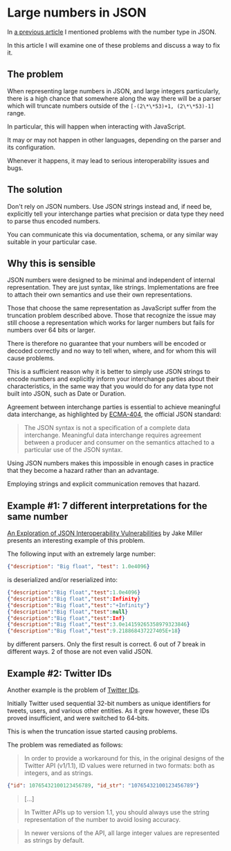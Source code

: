 # Large numbers in JSON

In [a previous article](https://xtao.org/blog/json-semantics.html) I mentioned problems with the number type in JSON.

In this article I will examine one of these problems and discuss a way to fix it.

## The problem

When representing large numbers in JSON, and large integers particularly, there is a high chance that somewhere along the way there will be a parser which will truncate numbers outside of the `[-(2\*\*53)+1, (2\*\*53)-1]` range. 

In particular, this will happen when interacting with JavaScript. 

It may or may not happen in other languages, depending on the parser and its configuration.

Whenever it happens, it may lead to serious interoperability issues and bugs.

## The solution

Don't rely on JSON numbers. Use JSON strings instead and, if need be, explicitly tell your interchange parties what precision or data type they need to parse thus encoded numbers.

You can communicate this via documentation, schema, or any similar way suitable in your particular case.

## Why this is sensible

JSON numbers were designed to be minimal and independent of internal representation. They are just syntax, like strings. Implementations are free to attach their own semantics and use their own representations.

Those that choose the same representation as JavaScript suffer from the truncation problem described above. Those that recognize the issue may still choose a representation which works for larger numbers but fails for numbers over 64 bits or larger.

There is therefore no guarantee that your numbers will be encoded or decoded correctly and no way to tell when, where, and for whom this will cause problems.

This is a sufficient reason why it is better to simply use JSON strings to encode numbers and explicitly inform your interchange parties about their characteristics, in the same way that you would do for any data type not built into JSON, such as Date or Duration.

Agreement between interchange parties is essential to achieve meaningful data interchange, as highlighted by [ECMA-404](https://www.ecma-international.org/wp-content/uploads/ECMA-404_2nd_edition_december_2017.pdf), the official JSON standard:

> The JSON syntax is not a specification of a complete data interchange. Meaningful data interchange requires agreement between a producer and consumer on the semantics attached to a particular use of the JSON syntax.

Using JSON numbers makes this impossible in enough cases in practice that they become a hazard rather than an advantage.

Employing strings and explicit communication removes that hazard.

## Example #1: 7 different interpretations for the same number

[An Exploration of JSON Interoperability Vulnerabilities](https://bishopfox.com/blog/json-interoperability-vulnerabilities) by Jake Miller presents an interesting example of this problem.

The following input with an extremely large number:

```json
{"description": "Big float", "test": 1.0e4096}
```

is deserialized and/or reserialized into:

```json
{"description":"Big float","test":1.0e4096}
{"description":"Big float","test":Infinity}
{"description":"Big float","test":"+Infinity"}
{"description":"Big float","test":null}
{"description":"Big float","test":Inf}
{"description":"Big float","test":3.0e14159265358979323846}
{"description":"Big float","test":9.218868437227405E+18}
```

by different parsers. Only the first result is correct. 6 out of 7 break in different ways. 2 of those are not even valid JSON.

## Example #2: Twitter IDs

Another example is the problem of [Twitter IDs](https://developer.twitter.com/en/docs/twitter-ids).

Initially Twitter used sequential 32-bit numbers as unique identifiers for tweets, users, and various other entities. As it grew however, these IDs proved insufficient, and were switched to 64-bits.

This is when the truncation issue started causing problems.

The problem was remediated as follows:

> In order to provide a workaround for this, in the original designs of the Twitter API (v1/1.1), ID values were returned in two formats: both as integers, and as strings.

```json
{"id": 10765432100123456789, "id_str": "10765432100123456789"}
```

> [...]

> In Twitter APIs up to version 1.1, you should always use the string representation of the number to avoid losing accuracy.

> In newer versions of the API, all large integer values are represented as strings by default.
